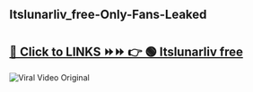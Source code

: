 
 ## Itslunarliv_free-Only-Fans-Leaked

# <h2><a href="https://clipsfans.com/Itslunarliv_free&ref=git">🔗 Click to LINKS ⏩⏩ 👉 🟢 Itslunarliv free </a></h2>

<a href="https://clipsfans.com/Itslunarliv_free&ref=git" rel="nofollow" data-target="animated-image.originalLink"><img src="https://i.ibb.co.com/xMMVF88/686577567.gif" alt="Viral Video Original" style="max-width: 100%; display: inline-block;" data-target="animated-image.originalImage"></a>
